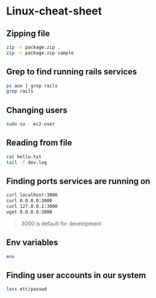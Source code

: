 # Linux-cheat-sheet
## Zipping file
```sh
zip -r package.zip .
zip -r package.zip sample
```
## Grep to find running rails services
```sh
ps aux | grep rails
grep rails
```
## Changing users
```sh
sudo su - ec2-user
```
## Reading from file
```sh
cat hello.txt
tail -f dev.log
```
## Finding ports services are running on
```sh
curl localhost:3000
curl 0.0.0.0:3000
curl 127.0.0.1:3000
wget 0.0.0.0:3000
```
> 3000 is default for development 
## Env variables
```sh
env
```
## Finding user accounts in our system
```sh
less etc/passwd
```
